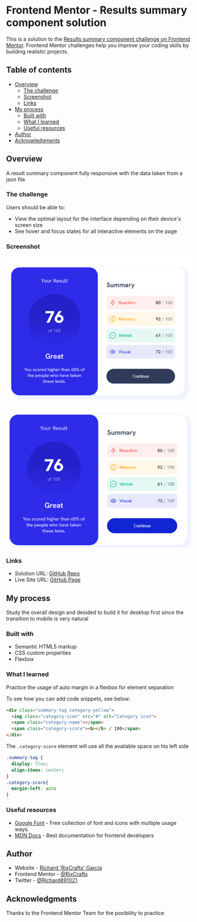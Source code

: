 # Frontend Mentor - Results summary component solution

This is a solution to the [Results summary component challenge on Frontend Mentor](https://www.frontendmentor.io/challenges/results-summary-component-CE_K6s0maV). Frontend Mentor challenges help you improve your coding skills by building realistic projects. 

## Table of contents

- [Overview](#overview)
  - [The challenge](#the-challenge)
  - [Screenshot](#screenshot)
  - [Links](#links)
- [My process](#my-process)
  - [Built with](#built-with)
  - [What I learned](#what-i-learned)
  - [Useful resources](#useful-resources)
- [Author](#author)
- [Acknowledgments](#acknowledgments)

## Overview
A result summary component fully responsive with the data taken from a json file

### The challenge

Users should be able to:

- View the optimal layout for the interface depending on their device's screen size
- See hover and focus states for all interactive elements on the page

### Screenshot

![Main UI](./design/Screenshot.png)
![UI on hover](./design/Screenshot%20Hover.png)

### Links

- Solution URL: [GitHub Repo](https://github.com/RixCrafts/Frontend-Mentor/tree/master/Projects/Results%20Summary%20Component)
- Live Site URL: [GitHub Page](https://rixcrafts.github.io/Frontend-Mentor/Projects/Results%20Summary%20Component/index.html)

## My process
Study the overall design and desided to build it for desktop first since the transition to mobile is very natural

### Built with

- Semantic HTML5 markup
- CSS custom properties
- Flexbox

### What I learned

Practice the usage of auto margin in a flexbox for element separation

To see how you can add code snippets, see below:

```html
<div class="summary-tag category-yellow">
  <img class="category-icon" src="#" alt="Category icon">
  <span class="category-name"></span>
  <span class="category-score"><b></b> / 100</span>
</div>
```

The `.category-score` element will use all the available space on his left side

```css
.summary-tag {
  display: flex;
  align-items: center;
}
.category-score{
  margin-left: auto
}
```

### Useful resources

- [Google Font](https://fonts.google.com) - Free collection of font and icons with multiple usage ways.
- [MDN Docs](https://developer.mozilla.org/en-US/) - Best documentation for frontend developers

## Author

- Website - [Richard 'RixCrafts' Garcia](https://www.your-site.com)
- Frontend Mentor - [@RixCrafts](https://www.frontendmentor.io/profile/RixCrafts)
- Twitter - [@Richard891021](https://twitter.com/Richard891021)

## Acknowledgments

Thanks to the Frontend Mentor Team for the posibility to practice